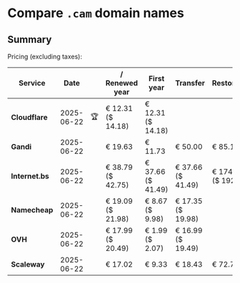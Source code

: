 # Compare `.cam` domain names

## Summary

Pricing (excluding taxes):

| Service | Date |  | / Renewed year | First year | Transfer | Restoration |
|--|--|--|--|--|--|--|
| **Cloudflare** | 2025-06-22 | 🏆 | € 12.31<br>($ 14.18) | € 12.31<br>($ 14.18) |  |  |
| **Gandi** | 2025-06-22 |  | € 19.63 | € 11.73 | € 50.00 | € 85.14 |
| **Internet.bs** | 2025-06-22 |  | € 38.79<br>($ 42.75) | € 37.66<br>($ 41.49) | € 37.66<br>($ 41.49) | € 174.95<br>($ 192.75) |
| **Namecheap** | 2025-06-22 |  | € 19.09<br>($ 21.98) | € 8.67<br>($ 9.98) | € 17.35<br>($ 19.98) |  |
| **OVH** | 2025-06-22 |  | € 17.99<br>($ 20.49) | € 1.99<br>($ 2.07) | € 16.99<br>($ 19.49) |  |
| **Scaleway** | 2025-06-22 |  | € 17.02 | € 9.33 | € 18.43 | € 72.76 |
